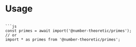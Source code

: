 # Usage
```

```js
const primes = await import('@number-theoretic/primes');
// or
import * as primes from '@number-theoretic/primes';
```
